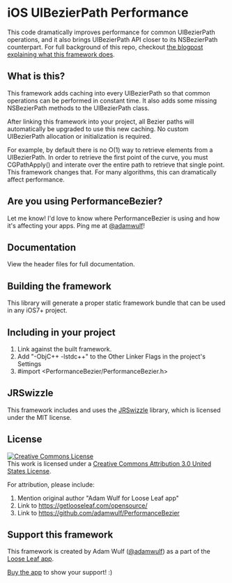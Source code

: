iOS UIBezierPath Performance
=====

This code dramatically improves performance for common UIBezierPath operations, and it also
brings UIBezierPath API closer to its NSBezierPath counterpart. For full background of this
repo, checkout [the blogpost explaining what this framework does](http://blog.getlooseleaf.com/post/110511009139/improving-uibezierpath-performance-and-api).

## What is this?

This framework adds caching into every UIBezierPath so that common operations can
be performed in constant time. It also adds some missing NSBezierPath methods to the
UIBezierPath class.

After linking this framework into your project, all Bezier paths will automatically be upgraded
to use this new caching. No custom UIBezierPath allocation or initialization is required.

For example, by default there is no O(1) way to retrieve elements from a UIBezierPath. In order to
retrieve the first point of the curve, you must CGPathApply() and interate over the entire path
to retrieve that single point. This framework changes that. For many algorithms, this can 
dramatically affect performance.

## Are you using PerformanceBezier?

Let me know! I'd love to know where PerformanceBezier is using and how it's affecting your apps. Ping me
at [@adamwulf](https://twitter.com/adamwulf)!

## Documentation

View the header files for full documentation.

## Building the framework

This library will generate a proper static framework bundle that can be used in any iOS7+ project.

## Including in your project

1. Link against the built framework.
2. Add "-ObjC++ -lstdc++" to the Other Linker Flags in the project's Settings
3. #import <PerformanceBezier/PerformanceBezier.h>

## JRSwizzle

This framework includes and uses the [JRSwizzle](https://github.com/rentzsch/jrswizzle) library, which is
licensed under the MIT license.

## License

<a rel="license" href="http://creativecommons.org/licenses/by/3.0/us/"><img alt="Creative Commons License" style="border-width:0" src="https://i.creativecommons.org/l/by/3.0/us/88x31.png" /></a><br />This work is licensed under a <a rel="license" href="http://creativecommons.org/licenses/by/3.0/us/">Creative Commons Attribution 3.0 United States License</a>.

For attribution, please include:

1. Mention original author "Adam Wulf for Loose Leaf app"
2. Link to https://getlooseleaf.com/opensource/
3. Link to https://github.com/adamwulf/PerformanceBezier



## Support this framework

This framework is created by Adam Wulf ([@adamwulf](https://twitter.com/adamwulf)) as a part of the [Loose Leaf app](https://getlooseleaf.com).

[Buy the app](https://itunes.apple.com/us/app/loose-leaf/id625659452?mt=8&uo=4&at=10lNUI&ct=github) to show your support! :)
